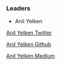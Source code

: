 ### Leaders
* Anil Yelken

[Anil Yelken Twitter](https://twitter.com/anilyelken06)

[Anil Yelken Github](https://github.com/anil-yelken)

[Anil Yelken Medium](https://medium.com/@anilyelken)
